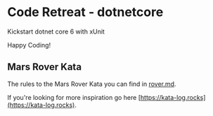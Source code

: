 # Code Retreat - dotnetcore

Kickstart dotnet core 6 with xUnit

Happy Coding!

## Mars Rover Kata
The rules to the Mars Rover Kata you can find in [rover.md](rover.md).

If you're looking for more inspiration go here [https://kata-log.rocks](https://kata-log.rocks).